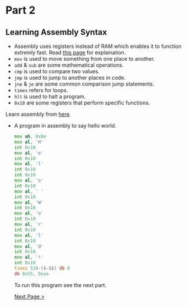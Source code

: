 # Part 2

## Learning Assembly Syntax

- Assembly uses registers instead of RAM which enables it to function extremly fast. Read [this page](https://www.tutorialspoint.com/assembly_programming/assembly_registers.htm#) for explaination.
- `mov` is used to move something from one place to another.
- `add` & `sub` are some mathematical operations.
- `cmp` is used to compare two values.
- `jmp` is used to jump to another places in code.
- `jne` & `je` are some common comparison jump statements.
- `times` refers for loops.
- `hlt` is used to halt a program.
- `0x10` are some registers that perform specific functions.

Learn assembly from [here](https://www.tutorialspoint.com/assembly_programming/index.htm).

- A program in assembly to say hello world.

  ```asm
  mov ah, 0x0e
  mov al, 'H'
  int 0x10
  mov al, 'e'
  int 0x10
  mov al, 'l'
  int 0x10
  int 0x10
  mov al, 'o'
  int 0x10
  mov al, ' '
  int 0x10
  mov al, 'W'
  int 0x10
  mov al, 'o'
  int 0x10
  mov al, 'r'
  int 0x10
  mov al, 'l'
  int 0x10
  mov al, 'd'
  int 0x10
  mov al, '!'
  int 0x10
  times 510-($-$$) db 0
  db 0x55, 0xaa
  ```
  
  To run this program see the next part.
  
  [Next Page >](https://github.com/Sherry65-code/Creating-an-OS/blob/main/Part%203.md)
